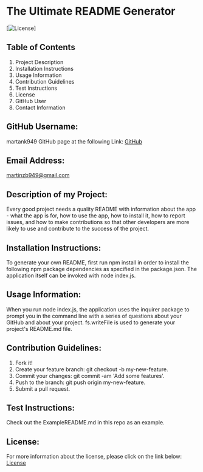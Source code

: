 # The Ultimate README Generator
[![License](https://img.shields.io/badge/License-Apache-blue.svg "License Badge")]

## Table of Contents
1. Project Description
2. Installation Instructions
3. Usage Information
4. Contribution Guidelines
5. Test Instructions
6. License
7. GitHub User
8. Contact Information

## GitHub Username:
martank949
GitHub page at the following Link: [GitHub](https://github.com/martank949)

## Email Address:
martinzb949@gmail.com

## Description of my Project:
Every good project needs a quality README with information about the app - 
what the app is for, how to use the app, how to install it, how to report issues, 
and how to make contributions so that other developers are more likely 
to use and contribute to the success of the project.

## Installation Instructions:
To generate your own README, first run npm install in order to install the following npm package 
dependencies as specified in the package.json. The application itself can be invoked with node index.js.

## Usage Information:
When you run node index.js, the application uses the inquirer package to prompt you 
in the command line with a series of questions about your GitHub and about your project.
fs.writeFile is used to generate your project's README.md file. 

## Contribution Guidelines:
1. Fork it!
2. Create your feature branch: git checkout -b my-new-feature.
3. Commit your changes: git commit -am 'Add some features'.
4. Push to the branch: git push origin my-new-feature.
5. Submit a pull request.
## Test Instructions:
Check out the ExampleREADME.md in this repo as an example.

## License:
For more information about the license, please click on the link below:
[License](https://opensource.org/licenses/Apache)



